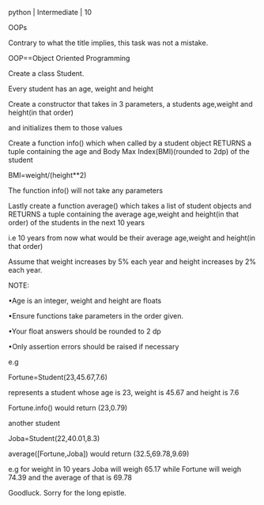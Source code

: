 python | Intermediate | 10

OOPs

 

Contrary to what the title implies, this task was not a mistake.

OOP==Object Oriented Programming

 

Create a class Student.

Every student has an age, weight and height

 

Create a constructor that takes in 3 parameters, a students age,weight and height(in that order)

and initializes them to those values

 

Create a function info() which when called by a student object RETURNS a tuple containing the age and Body Max Index(BMI)(rounded to 2dp) of the student

BMI=weight/(height**2)

The function info() will not take any parameters

 

Lastly create a function average() which takes a list of student objects and RETURNS a tuple containing the average age,weight and height(in that order) of the students in the next 10 years

i.e 10 years from now what would be their average age,weight and height(in that order)

 

Assume that weight increases by 5% each year and height increases by 2% each year.

 

NOTE:

•Age is an integer, weight and height are floats

•Ensure functions take parameters in the order given.

•Your float answers should be rounded to 2 dp

•Only assertion errors should be raised if necessary

 

e.g

 

Fortune=Student(23,45.67,7.6)

represents a student whose age is 23, weight is 45.67 and height is 7.6

 

Fortune.info() would return (23,0.79)

 

another student

Joba=Student(22,40.01,8.3)

 

 

average([Fortune,Joba]) would return (32.5,69.78,9.69)

 

e.g for weight in 10 years Joba will weigh 65.17 while Fortune will weigh 74.39 and the average of that is 69.78

 

 

Goodluck. Sorry for the long epistle.